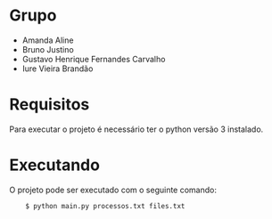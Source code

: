 # Grupo

- Amanda Aline
- Bruno Justino
- Gustavo Henrique Fernandes Carvalho
- Iure Vieira Brandão

# Requisitos
Para executar o projeto é necessário ter o python versão 3 instalado.

# Executando
O projeto pode ser executado com o seguinte comando:

```console
    $ python main.py processos.txt files.txt
```
